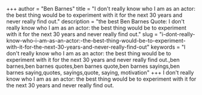 +++
author = "Ben Barnes"
title = "I don't really know who I am as an actor: the best thing would be to experiment with it for the next 30 years and never really find out."
description = "the best Ben Barnes Quote: I don't really know who I am as an actor: the best thing would be to experiment with it for the next 30 years and never really find out."
slug = "i-dont-really-know-who-i-am-as-an-actor:-the-best-thing-would-be-to-experiment-with-it-for-the-next-30-years-and-never-really-find-out"
keywords = "I don't really know who I am as an actor: the best thing would be to experiment with it for the next 30 years and never really find out.,ben barnes,ben barnes quotes,ben barnes quote,ben barnes sayings,ben barnes saying,quotes, sayings,quote, saying, motivation"
+++
I don't really know who I am as an actor: the best thing would be to experiment with it for the next 30 years and never really find out.
